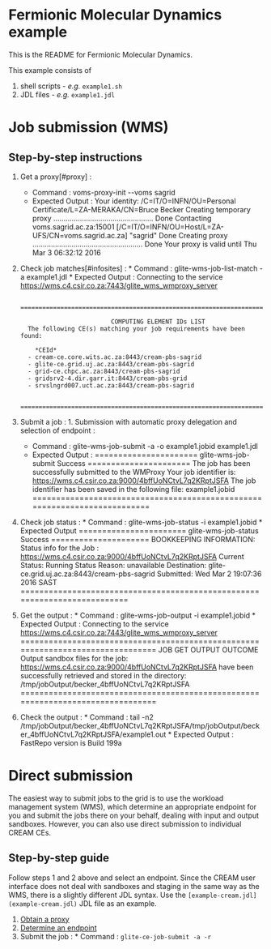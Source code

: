 # Fermionic Molecular Dynamics example

This is the README for Fermionic Molecular Dynamics.

This example consists of

  1. shell scripts - _e.g._ `example1.sh`
  2. JDL files - _e.g._ `example1.jdl`

# Job submission (WMS)



## Step-by-step instructions

  1. Get a proxy[#proxy] :
     * Command :
           voms-proxy-init --voms sagrid
     * Expected Output :
            Your identity: /C=IT/O=INFN/OU=Personal Certificate/L=ZA-MERAKA/CN=Bruce Becker
            Creating temporary proxy .................................................
            Done
            Contacting  voms.sagrid.ac.za:15001 [/C=IT/O=INFN/OU=Host/L=ZA-UFS/CN=voms.sagrid.ac.za] "sagrid" Done
            Creating proxy ......................................................
            Done
            Your proxy is valid until Thu Mar  3 06:32:12 2016

  1. Check job matches[#infosites] :
    * Command :
          glite-wms-job-list-match -a example1.jdl
    * Expected Output :
           Connecting to the service https://wms.c4.csir.co.za:7443/glite_wms_wmproxy_server

           ==========================================================================

		                          COMPUTING ELEMENT IDs LIST
           The following CE(s) matching your job requirements have been found:

	         *CEId*
           - cream-ce.core.wits.ac.za:8443/cream-pbs-sagrid
           - glite-ce.grid.uj.ac.za:8443/cream-pbs-sagrid
           - grid-ce.chpc.ac.za:8443/cream-pbs-sagrid
           - gridsrv2-4.dir.garr.it:8443/cream-pbs-grid
           - srvslngrd007.uct.ac.za:8443/cream-pbs-sagrid

           ==========================================================================
  1. Submit a job :
    1. Submission with automatic proxy delegation and selection of endpoint :
      * Command :
              glite-wms-job-submit -a -o example1.jobid example1.jdl
      * Expected Output :
              ====================== glite-wms-job-submit Success ======================
              The job has been successfully submitted to the WMProxy
              Your job identifier is:
              https://wms.c4.csir.co.za:9000/4bffUoNCtvL7q2KRptJSFA
              The job identifier has been saved in the following file:
              example1.jobid
              ==========================================================================
  1. Check job status :
    * Command :
            glite-wms-job-status -i example1.jobid
    * Expected Output
            ======================= glite-wms-job-status Success =====================
            BOOKKEEPING INFORMATION:
            Status info for the Job : https://wms.c4.csir.co.za:9000/4bffUoNCtvL7q2KRptJSFA
            Current Status:     Running
            Status Reason:      unavailable
            Destination:        glite-ce.grid.uj.ac.za:8443/cream-pbs-sagrid
            Submitted:          Wed Mar  2 19:07:36 2016 SAST
            ==========================================================================
  1. Get the output :
    * Command :
            glite-wms-job-output -i example1.jobid
    * Expected Output :
            Connecting to the service https://wms.c4.csir.co.za:7443/glite_wms_wmproxy_server
            ================================================================================
            			JOB GET OUTPUT OUTCOME
            Output sandbox files for the job:
            https://wms.c4.csir.co.za:9000/4bffUoNCtvL7q2KRptJSFA
            have been successfully retrieved and stored in the directory:
            /tmp/jobOutput/becker_4bffUoNCtvL7q2KRptJSFA
            ================================================================================
  1. Check the output :
    * Command :
            tail -n2  /tmp/jobOutput/becker_4bffUoNCtvL7q2KRptJSFA/tmp/jobOutput/becker_4bffUoNCtvL7q2KRptJSFA/example1.out
    * Expected Output :
            FastRepo version is
            Build 199a

# Direct submission

The easiest way to submit jobs to the grid is to use the workload management system (WMS), which determine an appropriate endpoint for you  and submit the jobs there on your behalf, dealing with input and output sandboxes. However, you can also use direct submission to individual CREAM CEs.

## Step-by-step guide

Follow steps 1 and 2 above and select an endpoint. Since the CREAM user interface does not deal with sandboxes and staging in the same way as the WMS, there is a slightly different JDL syntax. Use the `[example-cream.jdl](example-cream.jdl)` JDL file as an example.

  1. [Obtain a proxy](#proxy)
  2. [Determine an endpoint](#infosites)
  3. Submit the job :
    * Command :
      `glite-ce-job-submit -a -r `

